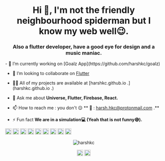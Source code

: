 <h1 align="center">Hi 👋, I'm not the friendly neighbourhood spiderman but I know my web well😉.</h1>
<h3 align="center">Also a flutter developer, have a good eye for design and a music maniac.</h3>
- 🔭 I’m currently working on [Goalz App](https://github.com/harshkc/goalz)

- 👯 I’m looking to collaborate on [Flutter](https://github.com/flutter/flutter)

- 👨‍💻 All of my projects are available at [harshkc.github.io .](harshkc.github.io .)

- 💬 Ask me about **Universe, Flutter, Firebase, React.**

- 📫 How to reach me : you don't 😌 ** 📩 : harsh.hkc@protonmail.com .**

- ⚡ Fun fact **We are in a simulation💻 (Yeah that is not funny😅).**

<p align="left"><img src="https://konpa.github.io/devicon/devicon.git/icons/react/react-original-wordmark.svg" alt="react" width="20" height="20"/> <img src="https://konpa.github.io/devicon/devicon.git/icons/android/android-original-wordmark.svg" alt="android" width="20" height="20"/> <img src="https://konpa.github.io/devicon/devicon.git/icons/bootstrap/bootstrap-plain.svg" alt="bootstrap" width="20" height="20"/> <img src="https://konpa.github.io/devicon/devicon.git/icons/cplusplus/cplusplus-original.svg" alt="cplusplus" width="20" height="20"/> <img src="https://konpa.github.io/devicon/devicon.git/icons/css3/css3-original-wordmark.svg" alt="css3" width="20" height="20"/> <img src="https://konpa.github.io/devicon/devicon.git/icons/javascript/javascript-original.svg" alt="javascript" width="20" height="20"/> <img src="https://konpa.github.io/devicon/devicon.git/icons/mongodb/mongodb-original-wordmark.svg" alt="mongodb" width="20" height="20"/> <img src="https://konpa.github.io/devicon/devicon.git/icons/nodejs/nodejs-original-wordmark.svg" alt="nodejs" width="20" height="20"/> <img src="https://konpa.github.io/devicon/devicon.git/icons/python/python-original-wordmark.svg" alt="python" width="20" height="20"/></p><p align="center"> <img src="https://github-readme-stats.vercel.app/api?username=harshkc&show_icons=true" alt="harshkc" /> </p>

<p align="center">
<a href="https://linkedin.com/in/harshkc1006" target="blank"><img align="center" src="https://cdn.jsdelivr.net/npm/simple-icons@3.0.1/icons/linkedin.svg" alt="harshkc1006" height="20" width="20" /></a>
<a href="https://instagram.com/harsh_chaudhary99" target="blank"><img align="center" src="https://cdn.jsdelivr.net/npm/simple-icons@3.0.1/icons/instagram.svg" alt="harsh_chaudhary99" height="20" width="20" /></a>
</p>

